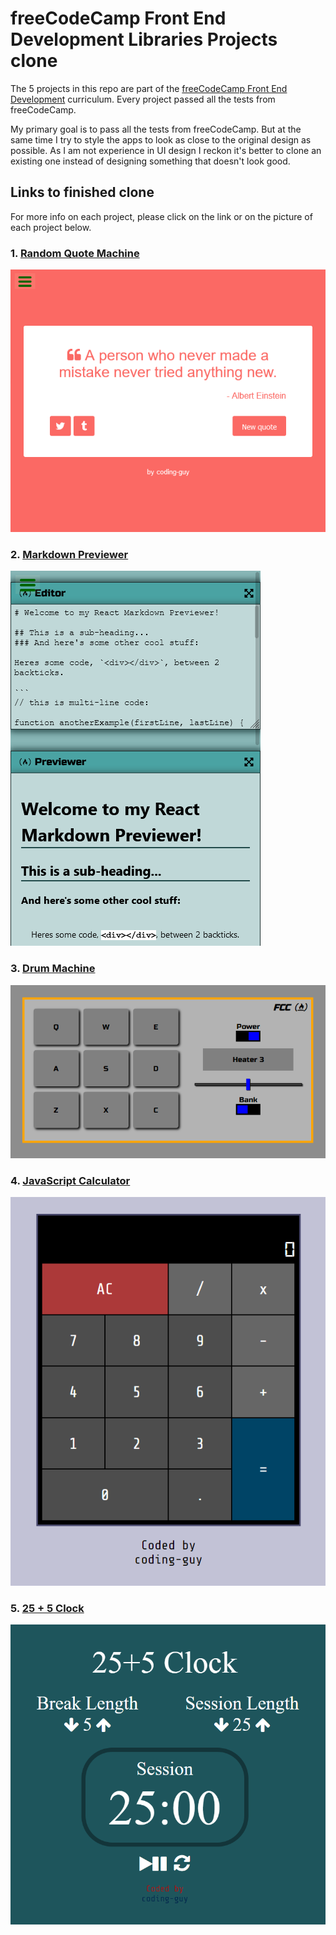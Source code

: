 # freeCodeCamp Front End Development Libraries Projects clone

The 5 projects in this repo are part of the [freeCodeCamp Front End Development](https://www.freecodecamp.org/learn/front-end-libraries/#front-end-libraries-projects) curriculum. Every project passed all the tests from freeCodeCamp. 

My primary goal is to pass all the tests from freeCodeCamp. But at the same time I try to style the apps to look as close to the original design as possible. As I am not experience in UI design I reckon it's better to clone an existing one instead of designing something that doesn't look good.

## Links to finished clone
For more info on each project, please click on the link or on the picture of each project below.

### 1. [Random Quote Machine](./random-quote-machine)
[![random-quote-machine](./random-quote-machine/fcc-quote-machine.PNG)](./random-quote-machine)

### 2. [Markdown Previewer](./markdown-previewer)
[![markdown-previewer](./markdown-previewer/fcc-markdown-screenshot.PNG)](./markdown-previewer)

### 3. [Drum Machine](./drum-machine)
[![drum-machine](./drum-machine/fcc-drum-screenshot.PNG)](./drum-machine)

### 4. [JavaScript Calculator](./javascript-calculator)
[![javascript-calculator](./javascript-calculator/fcc-calc-screenshot.PNG)](./javascript-calculator)

### 5. [25 + 5 Clock](./pomodoro-timer)
[![pomodoro-timer](./pomodoro-timer/fcc-clock-screenshot.PNG)](./pomodoro-timer)
